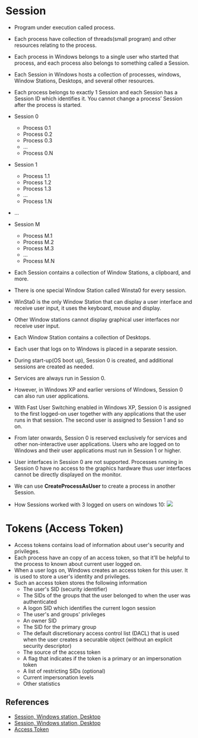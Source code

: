# Session
- Program under execution called process.
- Each process have collection of threads(small program) and other resources relating to the process.
- Each process in Windows belongs to a single user who started that process, and each process also belongs to something called a Session.
- Each Session in Windows hosts a collection of processes, windows, Window Stations, Desktops, and several other resources.
- Each process belongs to exactly 1 Session and each Session has a Session ID which identifies it. You cannot change a process’ Session after the process is started.
- Session 0
    - Process 0.1
    - Process 0.2
    - Process 0.3
    - …
    - Process 0.N
- Session 1
    - Process 1.1
    - Process 1.2
    - Process 1.3
    - …
    - Process 1.N
- …
- Session M
    - Process M.1
    - Process M.2
    - Process M.3
    - …
    - Process M.N

- Each Session contains a collection of Window Stations, a clipboard, and more.
- There is one special Window Station called Winsta0 for every session. 
- WinSta0 is the only Window Station that can display a user interface and receive user input, it uses the keyboard, mouse and display. 
- Other Window stations cannot display graphical user interfaces nor receive user input.
- Each Window Station contains a collection of Desktops.
- Each user that logs on to Windows is placed in a separate session.
- During start-up(OS boot up), Session 0 is created, and additional sessions are created as needed. 
- Services are always run in Session 0.
- However, in Windows XP and earlier versions of Windows, Session 0 can also run user applications.
- With Fast User Switching enabled in Windows XP, Session 0 is assigned to the first logged-on user together with any applications that the user runs in that session. The second user is assigned to Session 1 and so on.
- From later onwards, Session 0 is reserved exclusively for services and other non-interactive user applications. Users who are logged on to Windows and their user applications must run in Session 1 or higher.
- User interfaces in Session 0 are not supported. Processes running in Session 0 have no access to the graphics hardware thus user interfaces cannot be directly displayed on the monitor.
- We can use **CreateProcessAsUser** to create a process in another Session.
- How Sessions worked with 3 logged on users on windows 10:
    ![](https://brianbondy.com/static/img/PostVistaSessions.png)

# Tokens (Access Token)
- Access tokens contains load of information about user's security and privileges.
- Each process have an copy of an access token, so that it'll be helpful to the process to known about current user logged on.
- When a user logs on, Windows creates an access token for this user. It is used to store a user's identity and privileges.
- Such an access token stores the following information
    - The user's SID (security identifier)
    - The SIDs of the groups that the user belonged to when the user was authenticated
    - A logon SID which identifies the current logon session
    - The user's and groups' privileges
    - An owner SID
    - The SID for the primary group
    - The default discretionary access control list (DACL) that is used when the user creates a securable object (without an explicit security descriptor)
    - The source of the access token
    - A flag that indicates if the token is a primary or an impersonation token
    - A list of restricting SIDs (optional)
    - Current impersonation levels
    - Other statistics

## References
- [Session, Windows station, Desktop](https://brianbondy.com/blog/100/understanding-windows-at-a-deeper-level-sessions-window-stations-and-desktops)
- [Session, Windows station, Desktop](https://techcommunity.microsoft.com/t5/ask-the-performance-team/sessions-desktops-and-windows-stations/ba-p/372473)
- [Access Token](https://docs.microsoft.com/en-us/windows/win32/secauthz/access-tokens)